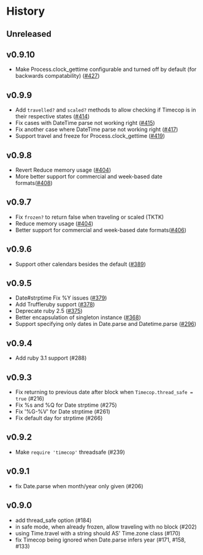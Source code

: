 # History

## Unreleased

## v0.9.10

- Make Process.clock_gettime configurable and turned off by default (for backwards compatability) ([#427](https://github.com/travisjeffery/timecop/pull/427))

## v0.9.9

- Add `travelled?` and `scaled?` methods to allow checking if Timecop is in their respective states ([#414](https://github.com/travisjeffery/timecop/pull/414))
- Fix cases with DateTime parse not working right ([#415](https://github.com/travisjeffery/timecop/pull/415))
- Fix another case where DateTime parse not working right ([#417](https://github.com/travisjeffery/timecop/pull/417))
- Support travel and freeze for Process.clock_gettime ([#419](https://github.com/travisjeffery/timecop/pull/419))

## v0.9.8

- Revert Reduce memory usage ([#404](https://github.com/travisjeffery/timecop/pull/404))
- More better support for commercial and week-based date formats([#408](https://github.com/travisjeffery/timecop/pull/408))

## v0.9.7

- Fix `frozen?` to return false when traveling or scaled (TKTK)
- Reduce memory usage ([#404](https://github.com/travisjeffery/timecop/pull/404))
- Better support for commercial and week-based date formats([#406](https://github.com/travisjeffery/timecop/pull/406))

## v0.9.6

- Support other calendars besides the default ([#389](https://github.com/travisjeffery/timecop/pull/389))

## v0.9.5

- Date#strptime Fix %Y issues ([#379](https://github.com/travisjeffery/timecop/pull/379))
- Add Truffleruby support ([#378](https://github.com/travisjeffery/timecop/pull/378))
- Deprecate ruby 2.5 ([#375](https://github.com/travisjeffery/timecop/pull/375))
- Better encapsulation of singleton instance ([#368](https://github.com/travisjeffery/timecop/pull/368))
- Support specifying only dates in Date.parse and Datetime.parse ([#296](https://github.com/travisjeffery/timecop/pull/296))

## v0.9.4

- Add ruby 3.1 support (#288)

## v0.9.3

- Fix returning to previous date after block when `Timecop.thread_safe = true` (#216)
- Fix %s and %Q for Date strptime (#275)
- Fix '%G-%V' for Date strptime (#261)
- Fix default day for strptime (#266)

## v0.9.2

- Make `require 'timecop'` threadsafe (#239)

## v0.9.1

- fix Date.parse when month/year only given (#206)

## v0.9.0

- add thread_safe option (#184)
- in safe mode, when already frozen, allow traveling with no block (#202)
- using Time.travel with a string should AS' Time.zone class (#170)
- fix Timecop being ignored when Date.parse infers year (#171, #158, #133)
